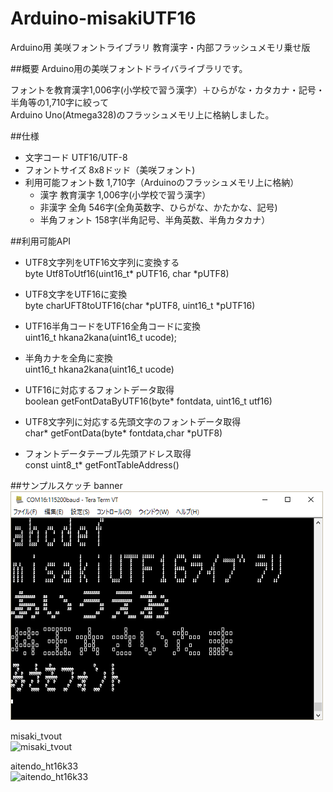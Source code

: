 # Arduino-misakiUTF16
Arduino用 美咲フォントライブラリ 教育漢字・内部フラッシュメモリ乗せ版

##概要
Arduino用の美咲フォントドライバライブラリです。

フォントを教育漢字1,006字(小学校で習う漢字）＋ひらがな・カタカナ・記号・半角等の1,710字に絞って  
Arduino Uno(Atmega328)のフラッシュメモリ上に格納しました。  

##仕様
* 文字コード  UTF16/UTF-8  
* フォントサイズ  8x8ドッド（美咲フォント)  
* 利用可能フォント数  1,710字（Arduinoのフラッシュメモリ上に格納）  
  * 漢字 教育漢字 1,006字(小学校で習う漢字）  
  * 非漢字 全角 546字(全角英数字、ひらがな、かたかな、記号)  
  * 半角フォント  158字(半角記号、半角英数、半角カタカナ）  
  
##利用可能API
* UTF8文字列をUTF16文字列に変換する  
  byte Utf8ToUtf16(uint16_t* pUTF16, char *pUTF8)  

* UTF8文字をUTF16に変換  
  byte charUFT8toUTF16(char *pUTF8, uint16_t *pUTF16)

* UTF16半角コードをUTF16全角コードに変換  
  uint16_t hkana2kana(uint16_t ucode);  

* 半角カナを全角に変換  
  uint16_t hkana2kana(uint16_t ucode)

* UTF16に対応するフォントデータ取得  
  boolean getFontDataByUTF16(byte* fontdata, uint16_t utf16) 

* UTF8文字列に対応する先頭文字のフォントデータ取得  
  char* getFontData(byte* fontdata,char *pUTF8)

*  フォントデータテーブル先頭アドレス取得  
  const uint8_t* getFontTableAddress()

##サンプルスケッチ
banner  
![banner](img/sample.png)

misaki_tvout  
![misaki_tvout](img/misaki_tvout.png)

aitendo_ht16k33  
![aitendo_ht16k33](img/aitendo_ht16k33.png)

